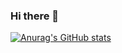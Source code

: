### Hi there 👋


[![Anurag's GitHub stats](https://github-readme-stats.vercel.app/api?username=alexaor)](https://github.com/anuraghazra/github-readme-stats)
<!--
**alexaor/alexaor** is a ✨ _special_ ✨ repository because its `README.md` (this file) appears on your GitHub profile.

Here are some ideas to get you started:

- 🔭 I’m currently working on ...
- 🌱 I’m currently learning ...
- 👯 I’m looking to collaborate on ...
- 🤔 I’m looking for help with ...
- 💬 Ask me about ...
- 📫 How to reach me: ...
- 😄 Pronouns: ...
- ⚡ Fun fact: ...
-->
